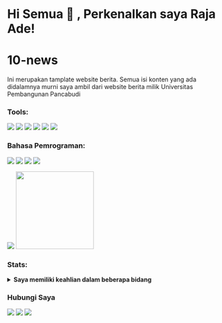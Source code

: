 # Hi Semua 👋 , Perkenalkan saya Raja Ade!
# 10-news
Ini merupakan tamplate website berita. Semua isi konten yang ada didalamnya murni saya ambil dari website berita milik Universitas Pembangunan Pancabudi

### Tools:
<p>
    <img src="https://img.shields.io/badge/OS-Windows-blue?&logo=Windows" />
<!--     <img src="https://img.shields.io/badge/Code-Swift-blue?&logo=swift" /> -->
    <img src="https://img.shields.io/badge/Fraimwork-Laravel-red?&logo=laravel" />
    <img src="https://img.shields.io/badge/Fraimwork-CodeIgniter-red?&logo=codeigniter" />
    <img src="https://img.shields.io/badge/Text%20Editor-Visual%20Studio%20Code-blue?&logo=visual%20studio%20code&logoColor=blue" />
    <img src="https://img.shields.io/badge/Figma-white?&logo=figma" />
    <img src="https://gpvc.arturio.dev/rajaadee" />
</p>

### Bahasa Pemrograman:
<p>
    <img src="https://img.shields.io/badge/HTML-yellow?&logo=html" />
    <img src="https://img.shields.io/badge/CSS-blue?&logo=css"/>
    <img src="https://img.shields.io/badge/Java Script-yellow?&logo=JS" />
    <img src="https://img.shields.io/badge/Java-green?&logo=Java" />
 </p>

<p>
    <img src="https://github-readme-stats.vercel.app/api?username=rajaadee&hide=contribs,prs&show_icons=true&hide_border=true&title_color=000" />
    <img src="https://github-readme-stats.vercel.app/api/top-langs/?username=rajaadee&layout=compact" height=180 />
</p>


### Stats:
<details>
 <summary><strong>Saya memiliki keahlian dalam beberapa bidang</strong></summary>
    - 🔭 Melakukan Desain Grafis menggunakan beberapa Software (Photoshop, CorelDraw dan Figma </br>
    - 🌱 Membantu kamu dalam menentukan UIUX Aplikasi kamu </br>
    - 👯 Bersedia menjadi bagian dalam Team dan Project. </br>
    - 🤔 Membantu kamu jika dalam kesulitan dalam pemrograman
    </br>
    - 💬 Tanyakan lainnya ke aku ya!</br>
    - 📫 Bagaimana cara menghubungi ku? <a href="raja.ade55093@gmail.com">raja.ade55093@gmail.com</a>  </br>
    - 😄 Tetap Bahagia </br>
    - ⚡ Semangat Selalu ... ! </br>
</details>

### Hubungi Saya
<p>
<!--     <a href="https://bagusfe.id" target="blank"><img src="https://img.shields.io/badge/Website-https://bagusfe.com-green?" /></a> -->
    <a href="https://linkedin.rajaade.com" target="blank"><img src="https://img.shields.io/badge/rajaade-0000ff?style=flat&logo=linkedin" /></a>
<!--     <a href="https://medium.com/" target="blank"><img src="https://img.shields.io/badge/-30302f?style=flat&logo=medium" /></a> -->
    <a href="https://tw.RajaAde3.com" target="blank"><img src="https://img.shields.io/badge/@RajaAde3-00ffff?style=flat&logo=twitter" /></a>
     <a href="https://www.instagram.com/rajaadee_/" target="blank"><img src="https://img.shields.io/badge/rajaadee_3-white?style=flat&logo=instagram" /></a>
<!--     <a href="https://www.paypal.me/gewdfe" target="blank"><img src="https://ionicabizau.github.io/badges/paypal.svg" /></a> -->
</p>

<!--
**bagusfe/bagusfe** is a ✨ _special_ ✨ repository because its `README.md` (this file) appears on your GitHub profile.

Here are some ideas to get you started:

- 🔭 I’m currently working on ...
- 🌱 I’m currently learning ...
- 👯 I’m looking to collaborate on ...
- 🤔 I’m looking for help with ...
- 💬 Ask me about ...
- 📫 How to reach me: ...
- 😄 Pronouns: ...
- ⚡ Fun fact: ...
-->
